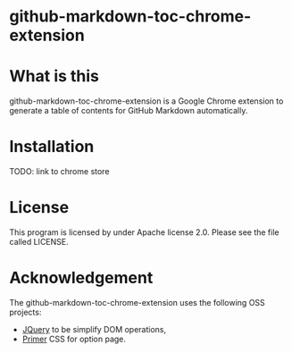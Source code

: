 github-markdown-toc-chrome-extension
====

# What is this
github-markdown-toc-chrome-extension is a Google Chrome extension
to generate a table of contents for GitHub Markdown automatically.

# Installation
TODO: link to chrome store

# License

This program is licensed by under Apache license 2.0.
Please see the file called LICENSE.

# Acknowledgement
The github-markdown-toc-chrome-extension uses the following OSS projects:

- [JQuery](https://jquery.com/) to be simplify DOM operations,
- [Primer](https://github.com/primer/primer) CSS for option page.
